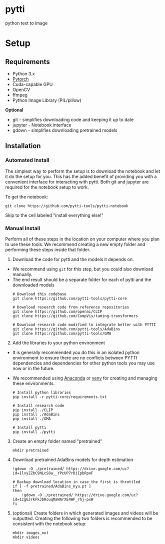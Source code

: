 # pytti
python text to image

# Setup

## Requirements

* Python 3.x
* [Pytorch](https://pytorch.org/get-started/locally/)
* Cuda-capable GPU
* OpenCV
* ffmpeg
* Python Image Library (PIL/pillow)

**Optional**  
* git - simplifies downloading code and keeping it up to date
* jupyter - Notebook interface
* gdown - simplifies downloading pretrained models

## Installation

### Automated Install

The simplest way to perform the setup is to download the notebook and let it do the setup for you. This has the added benefit of providing you with a convenient interface for interacting with pytti. Both git and jupyter are required for the notebook setup to work.

To get the notebook:

```
git clone https://github.com/pytti-tools/pytti-notebook
```

Skip to the cell labeled "install everything else!"

### Manual Install

Perform all of these steps in the location on your computer where you plan to use these tools. We recommend creating a new empty folder and performing these steps inside that folder.

1. Download the code for pytti and the models it depends on. 
  * We recommend using `git` for this step, but you could also download manually.
  * The end result should be a separate folder for each of pytti and the downloaded models
    ```
    # Download this codebase
    git clone https://github.com/pytti-tools/pytti-core

    # Download research code from reference repositories
    git clone https://github.com/openai/CLIP
    git clone https://github.com/CompVis/taming-transformers

    # Download research code modified to integrate better with PYTTI
    git clone https://github.com/pytti-tools/AdaBins
    git clone https://github.com/pytti-tools/GMA

2. Add the libraries to your python environment

  * It is generally recommended you do this in an isolated python environment to ensure there are no conflicts between PYTTI dependencies and dependencies for other python tools you may use now or in the future. 
  * We recommended using [Anaconda](https://docs.anaconda.com/anaconda/) or [venv](https://docs.python.org/3/library/venv.html) for creating and managing these environments. 

    ```
    # Install python libraries
    pip install -r pytti-core/requirements.txt

    # Install research code
    pip install ./CLIP
    pip install ./AdaBins
    pip install ./GMA

    # Install pytti
    pip install ./pytti
    ```

3. Create an empty folder named "pretrained" 

   ```
   mkdir pretrained
   ```

4. Download pretrained AdaBins models for depth estimation

    ```
    !gdown -O ./pretrained/ https://drive.google.com/uc?id=1lvyZZbC9NLcS8a__YPcUP7rDiIpbRpoF

    # Backup download location in case the first is throttled
    if [ -f pretrained/AdaBins_nyu.pt ]
    then
        !gdown -O ./pretrained/ https://drive.google.com/uc?id=1zgGJrkFkJbRouqMaWArXE4WF_rhj-pxW
    fi
    ```

5. (optional) Create folders in which generated images and videos will be outputted. Creating the following two folders is recommended to be consistent with the notebook setup:

    ```
    mkdir images_out
    mkdir videos
    ```
